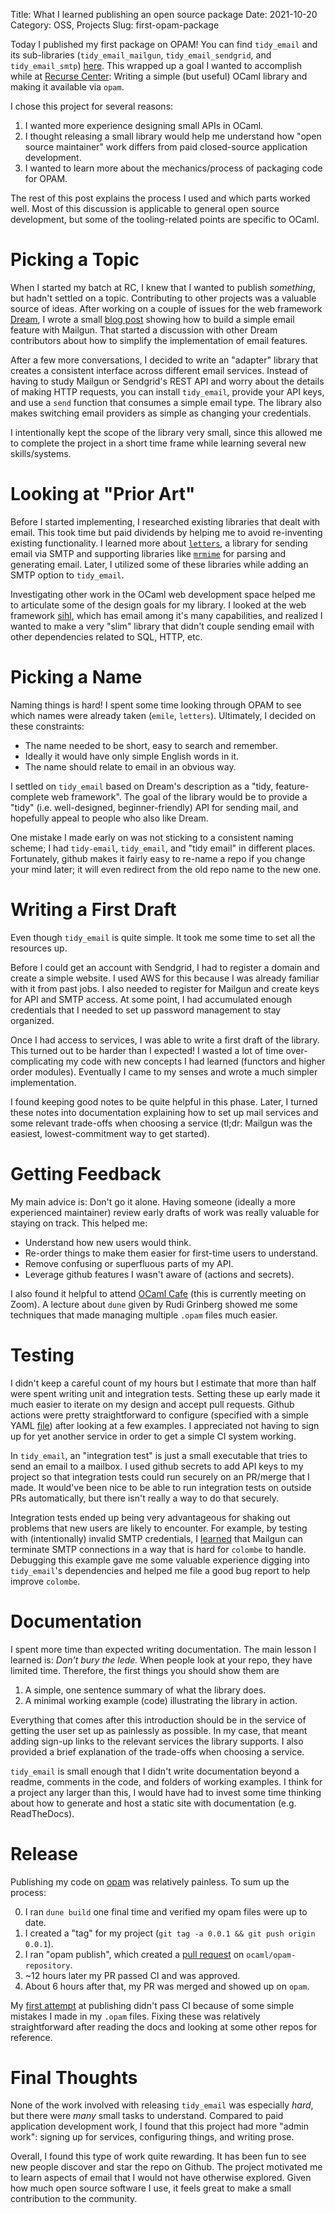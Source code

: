 Title: What I learned publishing an open source package
Date: 2021-10-20
Category: OSS, Projects
Slug: first-opam-package

Today I published my first package on OPAM! You can find `tidy_email`
and its sub-libraries (`tidy_email_mailgun`, `tidy_email_sendgrid`,
and `tidy_email_smtp`)
[here](https://opam.ocaml.org/packages/tidy_email/tidy_email.0.0.1/). This
wrapped up a goal I wanted to accomplish while at [Recurse
Center](https://www.recurse.com/): Writing a simple (but useful) OCaml
library and making it available via `opam`.

I chose this project for several reasons:

1. I wanted more experience designing small APIs in OCaml.
2. I thought releasing a small library would help me understand how
"open source maintainer" work differs from paid closed-source
application development.
3. I wanted to learn more about the mechanics/process of packaging
   code for OPAM.

The rest of this post explains the process I used and which parts
worked well. Most of this discussion is applicable to general open
source development, but some of the tooling-related points are
specific to OCaml.

# Picking a Topic

When I started my batch at RC, I knew that I wanted to publish
_something_, but hadn't settled on a topic. Contributing to other
projects was a valuable source of ideas. After working on a couple of
issues for the web framework
[Dream](https://github.com/aantron/dream), I wrote a small [blog
post](https://jsthomas.github.io/ocaml-email.html) showing how to
build a simple email feature with Mailgun. That started a discussion
with other Dream contributors about how to simplify the implementation
of email features.

After a few more conversations, I decided to write an "adapter"
library that creates a consistent interface across different email
services. Instead of having to study Mailgun or Sendgrid's REST API
and worry about the details of making HTTP requests, you can install
`tidy_email`, provide your API keys, and use a `send` function that
consumes a simple email type. The library also makes switching email
providers as simple as changing your credentials.

I intentionally kept the scope of the library very small, since this
allowed me to complete the project in a short time frame
while learning several new skills/systems.

# Looking at "Prior Art"

Before I started implementing, I researched existing libraries that
dealt with email. This took time but paid dividends by helping me to
avoid re-inventing existing functionality. I learned more about
[`letters`](https://github.com/oxidizing/letters/), a library for
sending email via SMTP and supporting libraries like
[`mrmime`](https://github.com/mirage/mrmime) for parsing and
generating email. Later, I utilized some of these libraries while
adding an SMTP option to `tidy_email`.

Investigating other work in the OCaml web development space helped me
to articulate some of the design goals for my library.  I looked at
the web framework
[sihl](https://github.com/oxidizing/sihl/tree/master/sihl-email),
which has email among it's many capabilities, and realized I wanted to
make a very "slim" library that didn't couple sending email with other
dependencies related to SQL, HTTP, etc.

# Picking a Name

Naming things is hard! I spent some time looking through OPAM to see
which names were already taken (`emile`, `letters`). Ultimately, I
decided on these constraints:

- The name needed to be short, easy to search and remember.
- Ideally it would have only simple English words in it.
- The name should relate to email in an obvious way.

I settled on `tidy_email` based on Dream's description as a "tidy,
feature-complete web framework". The goal of the library would be to
provide a "tidy" (i.e. well-designed, beginner-friendly) API for
sending mail, and hopefully appeal to people who also like Dream.

One mistake I made early on was not sticking to a consistent naming
scheme; I had `tidy-email`, `tidy_email`, and "tidy email" in
different places. Fortunately, github makes it fairly easy to re-name
a repo if you change your mind later; it will even redirect from the
old repo name to the new one.

# Writing a First Draft

Even though `tidy_email` is quite simple. It took me some time to set
all the resources up.

Before I could get an account with Sendgrid, I had to register a
domain and create a simple website. I used AWS for this because I was
already familiar with it from past jobs. I also needed to register for
Mailgun and create keys for API and SMTP access. At some point, I had
accumulated enough credentials that I needed to set up password
management to stay organized.

Once I had access to services, I was able to write a first draft of
the library. This turned out to be harder than I expected! I wasted a
lot of time over-complicating my code with new concepts I had learned
(functors and higher order modules). Eventually I came to my senses
and wrote a much simpler implementation.

I found keeping good notes to be quite helpful in this phase. Later, I
turned these notes into documentation explaining how to set up mail
services and some relevant trade-offs when choosing a service (tl;dr:
Mailgun was the easiest, lowest-commitment way to get started).

# Getting Feedback

My main advice is: Don't go it alone. Having someone (ideally a more
experienced maintainer) review early drafts of work was really
valuable for staying on track. This helped me:

- Understand how new users would think.
- Re-order things to make them easier for first-time users to understand.
- Remove confusing or superfluous parts of my API.
- Leverage github features I wasn't aware of (actions and secrets).

I also found it helpful to attend [OCaml
Cafe](https://discuss.ocaml.org/t/ocaml-cafe-wed-oct-13-1pm-u-s-central/8610)
(this is currently meeting on Zoom). A lecture about `dune` given by
Rudi Grinberg showed me some techniques that made managing multiple
`.opam` files much easier.

# Testing

I didn't keep a careful count of my hours but I estimate that more
than half were spent writing unit and integration tests. Setting these
up early made it much easier to iterate on my design and accept pull
requests. Github actions were pretty straightforward to configure
(specified with a simple YAML
[file](https://github.com/jsthomas/tidy_email/blob/main/.github/workflows/test.yml))
after looking at a few examples. I appreciated not having to sign up
for yet another service in order to get a simple CI system working.

In `tidy_email`, an "integration test" is just a small executable that
tries to send an email to a mailbox. I used github secrets to add API
keys to my project so that integration tests could run securely on an
PR/merge that I made. It would've been nice to be able to run
integration tests on outside PRs automatically, but there isn't really
a way to do that securely.

Integration tests ended up being very advantageous for shaking out
problems that new users are likely to encounter. For example, by
testing with (intentionally) invalid SMTP credentials, I
[learned](https://jsthomas.github.io/smtp-debugging.html) that Mailgun
can terminate SMTP connections in a way that is hard for `colombe` to
handle. Debugging this example gave me some valuable experience
digging into `tidy_email`'s dependencies and helped me file a good bug
report to help improve `colombe`.

# Documentation

I spent more time than expected writing documentation. The main lesson
I learned is: _Don't bury the lede._ When people look at your repo,
they have limited time. Therefore, the first things you should show
them are

1. A simple, one sentence summary of what the library does.
2. A minimal working example (code) illustrating the library in action.

Everything that comes after this introduction should be in the service
of getting the user set up as painlessly as possible. In my case, that
meant adding sign-up links to the relevant services the library
supports. I also provided a brief explanation of the trade-offs when
choosing a service.

`tidy_email` is small enough that I didn't write documentation beyond
a readme, comments in the code, and folders of working examples. I
think for a project any larger than this, I would have had to invest
some time thinking about how to generate and host a static site with
documentation (e.g. ReadTheDocs).

# Release

Publishing my code on [opam](https://opam.ocaml.org/) was relatively
painless. To sum up the process:

0. I ran `dune build` one final time and verified my opam files were
   up to date.
1. I created a "tag" for my project (`git tag -a 0.0.1 && git push origin 0.0.1`).
2. I ran "opam publish", which created a [pull
   request](https://github.com/ocaml/opam-repository/pull/19816) on
   `ocaml/opam-repository`.
3. ~12 hours later my PR passed CI and was approved.
4. About 6 hours after that, my PR was merged and showed up on `opam`.

My [first
attempt](https://github.com/ocaml/opam-repository/pull/19634) at
publishing didn't pass CI because of some simple mistakes I made in my
`.opam` files. Fixing these was relatively straightforward after
reading the docs and looking at some other repos for reference.

# Final Thoughts

None of the work involved with releasing `tidy_email` was especially
_hard_, but there were _many_ small tasks to understand. Compared to
paid application development work, I found that this project had more
"admin work": signing up for services, configuring things, and writing
prose.

Overall, I found this type of work quite rewarding. It has been fun to
see new people discover and star the repo on Github. The project
motivated me to learn aspects of email that I would not have otherwise
explored. Given how much open source software I use, it feels great
to make a small contribution to the community.

